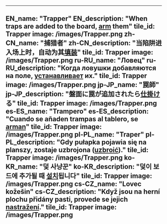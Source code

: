 ---

EN_name: "Trapper"
EN_description: "When traps are added to the board, <u>arm</u> them"
tile_id: Trapper
image: /images/Trapper.png
zh-CN_name: "捕猎者"
zh-CN_description: "当陷阱进入场上时，自动为其<u>填装</u>"
tile_id: Trapper
image: /images/Trapper.png
ru-RU_name: "Ловец"
ru-RU_description: "Когда ловушки добавляются на поле, <u>устанавливает</u> их."
tile_id: Trapper
image: /images/Trapper.png
jp-JP_name: "罠師"
jp-JP_description: "盤面に罠が追加されたら<u>仕掛け</u>る"
tile_id: Trapper
image: /images/Trapper.png
es-ES_name: "Trampero"
es-ES_description: "Cuando se añaden trampas al tablero, se <u>arman</u>"
tile_id: Trapper
image: /images/Trapper.png
pl-PL_name: "Traper"
pl-PL_description: "Gdy pułapka pojawia się na planszy, zostaje uzbrojona (<u>uzbroić</u>)."
tile_id: Trapper
image: /images/Trapper.png
ko-KR_name: "덫 사냥꾼"
ko-KR_description: "덫이 보드에 추가될 때 <u>설치</u>됩니다"
tile_id: Trapper
image: /images/Trapper.png
cs-CZ_name: "Lovec kožešin"
cs-CZ_description: "Když jsou na herní plochu přidány pasti, provede se jejich <u>nastražení</u>."
tile_id: Trapper
image: /images/Trapper.png
---